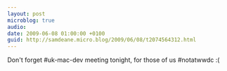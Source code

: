 ```yaml
---
layout: post
microblog: true
audio: 
date: 2009-06-08 01:00:00 +0100
guid: http://samdeane.micro.blog/2009/06/08/t2074564312.html
---
```

Don't forget #uk-mac-dev meeting tonight, for those of us #notatwwdc :(
